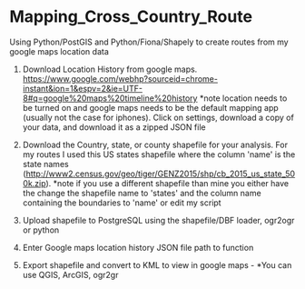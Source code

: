 # Mapping_Cross_Country_Route

Using Python/PostGIS and Python/Fiona/Shapely to create routes from my google maps location data

1. Download Location History from google maps. https://www.google.com/webhp?sourceid=chrome-instant&ion=1&espv=2&ie=UTF-8#q=google%20maps%20timeline%20history *note location needs to be turned on and google maps needs to be the default mapping app (usually not the case for iphones). Click on settings, download a copy of your data, and download it as a zipped JSON file

2. Download the Country, state, or county shapefile for your analysis. For my routes I used this US states shapefile where the column 'name' is the state names (http://www2.census.gov/geo/tiger/GENZ2015/shp/cb_2015_us_state_500k.zip). *note if you use a different shapefile than mine you either have the change the shapefile name to 'states' and the column name containing the boundaries to 'name' or edit my script

3. Upload shapefile to PostgreSQL using the shapefile/DBF loader, ogr2ogr or python

4. Enter Google maps location history JSON file path to function

5. Export shapefile and convert to KML to view in google maps - *You can use QGIS, ArcGIS, ogr2gr

